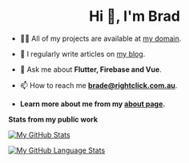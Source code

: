 <h1 align="center">Hi 👋, I'm Brad</h1>


- 👨‍💻 All of my projects are available at [my domain](https://rightclick.com.au/).

- 📝 I regularly write articles on [my blog](https://rightclick.com.au/posts).

- 💬 Ask me about **Flutter, Firebase and Vue**.

- 📫 How to reach me **brade@rightclick.com.au**.

-  **Learn more about me from my [about page](https://rightclick.com.au/about/).**


**Stats from my public work**

[![My GitHub Stats](https://github-readme-stats.vercel.app/api/?username=bradintheusa&count_private=true&theme=tokyonight&showicons=true)]()


[![My GitHub Language Stats](https://github-readme-stats.vercel.app/api/top-langs/?username=bradintheusa&langs_count=5&theme=tokyonight)]()
